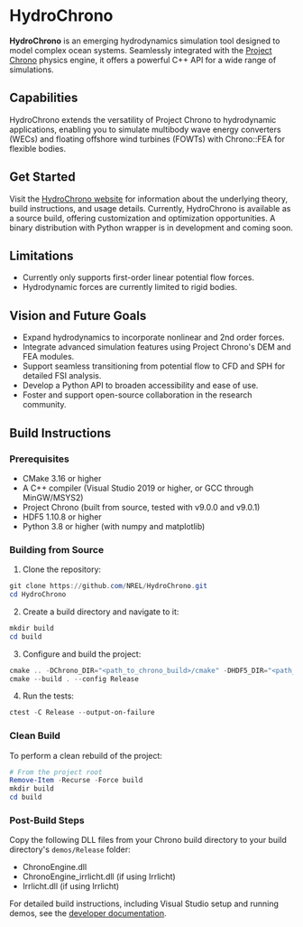 # HydroChrono

**HydroChrono** is an emerging hydrodynamics simulation tool designed to model complex ocean systems. Seamlessly integrated with the [Project Chrono](https://projectchrono.org/) physics engine, it offers a powerful C++ API for a wide range of simulations.

## Capabilities

HydroChrono extends the versatility of Project Chrono to hydrodynamic applications, enabling you to simulate multibody wave energy converters (WECs) and floating offshore wind turbines (FOWTs) with Chrono::FEA for flexible bodies.

## Get Started

Visit the [HydroChrono website](https://nrel.github.io/HydroChrono/) for information about the underlying theory, build instructions, and usage details. Currently, HydroChrono is available as a source build, offering customization and optimization opportunities. A binary distribution with Python wrapper is in development and coming soon.

## Limitations

- Currently only supports first-order linear potential flow forces.
- Hydrodynamic forces are currently limited to rigid bodies.

## Vision and Future Goals

- Expand hydrodynamics to incorporate nonlinear and 2nd order forces.
- Integrate advanced simulation features using Project Chrono's DEM and FEA modules.
- Support seamless transitioning from potential flow to CFD and SPH for detailed FSI analysis.
- Develop a Python API to broaden accessibility and ease of use.
- Foster and support open-source collaboration in the research community.

## Build Instructions

### Prerequisites

- CMake 3.16 or higher
- A C++ compiler (Visual Studio 2019 or higher, or GCC through MinGW/MSYS2)
- Project Chrono (built from source, tested with v9.0.0 and v9.0.1)
- HDF5 1.10.8 or higher
- Python 3.8 or higher (with numpy and matplotlib)

### Building from Source

1. Clone the repository:
```powershell
git clone https://github.com/NREL/HydroChrono.git
cd HydroChrono
```

2. Create a build directory and navigate to it:
```powershell
mkdir build
cd build
```

3. Configure and build the project:
```powershell
cmake .. -DChrono_DIR="<path_to_chrono_build>/cmake" -DHDF5_DIR="<path_to_hdf5_cmake>" -DPython3_ROOT_DIR="<path_to_python>"
cmake --build . --config Release
```

4. Run the tests:
```powershell
ctest -C Release --output-on-failure
```

### Clean Build

To perform a clean rebuild of the project:
```powershell
# From the project root
Remove-Item -Recurse -Force build
mkdir build
cd build
```

### Post-Build Steps

Copy the following DLL files from your Chrono build directory to your build directory's `demos/Release` folder:
- ChronoEngine.dll
- ChronoEngine_irrlicht.dll (if using Irrlicht)
- Irrlicht.dll (if using Irrlicht)

For detailed build instructions, including Visual Studio setup and running demos, see the [developer documentation](https://nrel.github.io/HydroChrono/developer_docs/build_instructions.html).
